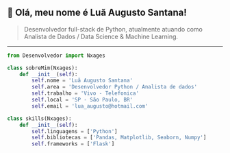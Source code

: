 ## 💜 Olá, meu nome é <strong>Luã Augusto Santana!</strong>

> Desenvolvedor full-stack de Python, atualmente atuando como Analista de Dados / Data Science & Machine Learning.

----


```python
from Desenvolvedor import Nxages

class sobreMim(Nxages):
    def __init__(self):
        self.nome = 'Luã Augusto Santana'
        self.area = 'Desenvolvedor Python / Analista de dados'
        self.trabalho = 'Vivo - Telefonica'
        self.local = 'SP - São Paulo, BR'
        self.email = 'lua_augusto@hotmail.com'

class skills(Nxages):
    def __init__(self):
        self.linguagens = ['Python']
        self.bibliotecas = ['Pandas, Matplotlib, Seaborn, Numpy']
        self.frameworks = ['Flask']
```
<!-- ilovehersomuch -->
